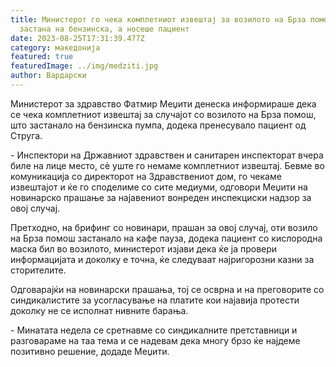 ```yaml
---
title: Министерот го чека комплетниот извештај за возилото на Брза помош кое
  застана на бензинска, а носеше пациент
date: 2023-08-25T17:31:39.477Z
category: македонија
featured: true
featuredImage: ../img/medziti.jpg
author: Вардарски
---
```

<!--StartFragment-->

Министерот за здравство Фатмир Меџити денеска информираше дека се чека комплетниот извештај за случајот со возилото на Брза помош, што застанало на бензинска пумпа, додека пренесувало пациент од Струга.

\- Инспектори на Државниот здравствен и санитарен инспекторат вчера биле на лице место, сѐ уште го немаме комплетниот извештај. Бевме во комуникација со директорот на Здравствениот дом, го чекаме извештајот и ќе го споделиме со сите медиуми, одговори Меџити на новинарско прашање за најавениот вонреден инспекциски надзор за овој случај.

Претходно, на брифинг со новинари, прашан за овој случај, оти возило на Брза помош застанало на кафе пауза, додека пациент со кислородна маска бил во возилото, министерот изјави дека ќе ја провери информацијата и доколку е точна, ќе следуваат најригорозни казни за сторителите.

Одговарајќи на новинарски прашања, тој се осврна и на преговорите со синдикалистите за усогласување на платите кои најавија протести доколку не се исполнат нивните барања.

\- Минатата недела се сретнавме со синдикалните претставници и разговараме на таа тема и се надевам дека многу брзо ќе најдеме позитивно решение, додаде Меџити.

<!--EndFragment-->